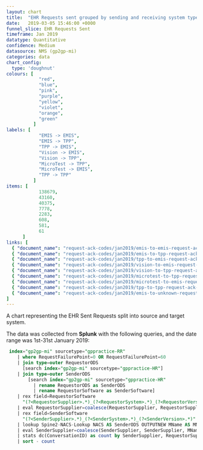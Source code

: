 ```yaml
---
layout: chart
title:  "EHR Requests sent grouped by sending and receiving system type"
date:   2019-03-05 15:46:00 +0000
funnel_slice: EHR Requests Sent
timeframe: Jan 2019
datatype: Quantitative
confidence: Medium
datasource: NMS (gp2gp-mi)
categories: data
chart_config: 
  type: 'doughnut'
colours: [
            "red",
            "blue",
            "pink",
            "purple",
            "yellow",
            "violet",
            "orange",
            "green"
          ]
labels: [
            "EMIS -> EMIS",
            "EMIS -> TPP",
            "TPP -> EMIS",
            "Vision -> EMIS",
            "Vision -> TPP",
            "MicroTest -> TPP",
            "MicroTest -> EMIS",
            "TPP -> TPP"
          ]
items: [
            138679,
            43160,
            40375,
            7778,
            2283,
            608,
            581,
            61
      ]
links: [
  { "document_name": "request-ack-codes/jan2019/emis-to-emis-request-ack-codes" },
  { "document_name": "request-ack-codes/jan2019/emis-to-tpp-request-ack-codes" },
  { "document_name": "request-ack-codes/jan2019/tpp-to-emis-request-ack-codes" },
  { "document_name": "request-ack-codes/jan2019/vision-to-emis-request-ack-codes" },
  { "document_name": "request-ack-codes/jan2019/vision-to-tpp-request-ack-codes" },
  { "document_name": "request-ack-codes/jan2019/microtest-to-tpp-request-ack-codes" },
  { "document_name": "request-ack-codes/jan2019/microtest-to-emis-request-ack-codes" },
  { "document_name": "request-ack-codes/jan2019/tpp-to-tpp-request-ack-codes" },
  { "document_name": "request-ack-codes/jan2019/emis-to-unknown-request-ack-codes8" }
]
---
```

A chart representing the EHR Sent Requests split into source and target system.

The data was collected from **Splunk** with the following queries, and the date range was 1st-31st January 2019:

```sql
 index="gp2gp-mi" sourcetype="gppractice-RR"
    | where RequestFailurePoint=0 OR RequestFailurePoint=60 
    | join type=outer RequestorODS 
      [search index="gp2gp-mi" sourcetype="gppractice-HR"] 
    | join type=outer SenderODS 
        [search index="gp2gp-mi" sourcetype="gppractice-HR" 
          | rename RequestorODS as SenderODS 
          | rename RequestorSoftware as SenderSoftware]
    | rex field=RequestorSoftware 
      "(?<RequestorSupplier>.*)_(?<RequestorSystem>.*)_(?<RequestorVersion>.*)"
    | eval RequestorSupplier=coalesce(RequestorSupplier, RequestorSupplier, "unknown")
    | rex field=SenderSoftware 
      "(?<SenderSupplier>.*)_(?<SenderSystem>.*)_(?<SenderVersion>.*)"
    | lookup Spine2-NACS-Lookup NACS AS SenderODS OUTPUTNEW MName AS MName
    | eval SenderSupplier=coalesce(SenderSupplier, SenderSupplier, MName, MName, "unknown")
    | stats dc(ConversationID) as count by SenderSupplier, RequestorSupplier
    | sort - count
```
